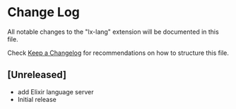 # Change Log

All notable changes to the "lx-lang" extension will be documented in this file.

Check [Keep a Changelog](http://keepachangelog.com/) for recommendations on how to structure this file.

## [Unreleased]

- add Elixir language server
- Initial release